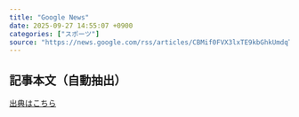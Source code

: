 ```yaml
---
title: "Google News"
date: 2025-09-27 14:55:07 +0900
categories: ["スポーツ"]
source: "https://news.google.com/rss/articles/CBMif0FVX3lxTE9kbGhkUmdqTlF1VjNtekVXeWVmanNKdEF6UlFWZjY1REFUSEZNanBWR0dqOWk2azk3YTdvS2NlM0tfUmp1d3RJWlZNVGt1S3J5R3FRNnRHYjB6Ml9leDVUZjdfaFRmSWdWZ0QwYXlqWXBvQW9KQnZ6TG1uQnNKbDA?oc=5"
---
```


## 記事本文（自動抽出）
<body class="y0K44d EA71Tc" id="readabilityBody"></body>

[出典はこちら](https://news.google.com/rss/articles/CBMif0FVX3lxTE9kbGhkUmdqTlF1VjNtekVXeWVmanNKdEF6UlFWZjY1REFUSEZNanBWR0dqOWk2azk3YTdvS2NlM0tfUmp1d3RJWlZNVGt1S3J5R3FRNnRHYjB6Ml9leDVUZjdfaFRmSWdWZ0QwYXlqWXBvQW9KQnZ6TG1uQnNKbDA?oc=5)
